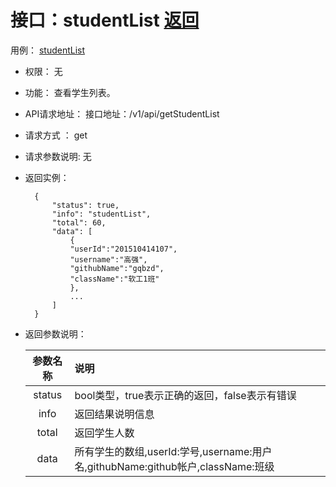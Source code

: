# 接口：studentList  [返回](../README.md)
用例： [studentList](../studentList.md)

- 权限：
    无
   
- 功能：
    查看学生列表。
  
- API请求地址：
   接口地址：/v1/api/getStudentList
   
- 请求方式 ：
get

- 请求参数说明:
无

- 返回实例：

        {
            "status": true,
            "info": "studentList",
            "total": 60,
            "data": [
                {
                "userId":"201510414107",
                "username":"高强",
                "githubName":"gqbzd",
                "className":"软工1班"
                },
                ...
            ]
        }

- 返回参数说明：

  |参数名称|说明|
  |:---------:|:--------------------------------------------------------|
  |status|bool类型，true表示正确的返回，false表示有错误|
  |info|返回结果说明信息|
  |total|返回学生人数|
  |data|所有学生的数组,userId:学号,username:用户名,githubName:github帐户,className:班级|

